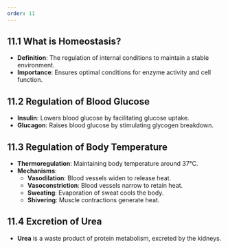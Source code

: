 ```yaml
---
order: 11
---
```

## 11.1 What is Homeostasis?
- **Definition**: The regulation of internal conditions to maintain a stable environment.
- **Importance**: Ensures optimal conditions for enzyme activity and cell function.

## 11.2 Regulation of Blood Glucose
- **Insulin**: Lowers blood glucose by facilitating glucose uptake.
- **Glucagon**: Raises blood glucose by stimulating glycogen breakdown.

## 11.3 Regulation of Body Temperature
- **Thermoregulation**: Maintaining body temperature around 37°C.
- **Mechanisms**:
  - **Vasodilation**: Blood vessels widen to release heat.
  - **Vasoconstriction**: Blood vessels narrow to retain heat.
  - **Sweating**: Evaporation of sweat cools the body.
  - **Shivering**: Muscle contractions generate heat.

## 11.4 Excretion of Urea
- **Urea** is a waste product of protein metabolism, excreted by the kidneys.

